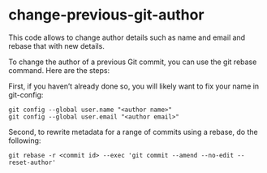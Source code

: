 # change-previous-git-author
This code allows to change author details such as name and email and rebase that with new details.

To change the author of a previous Git commit, you can use the git rebase command. Here are the steps:

First, if you haven’t already done so, you will likely want to fix your name in git-config:

```shell
git config --global user.name "<author name>"
git config --global user.email "<author email>"
```

Second, to rewrite metadata for a range of commits using a rebase, do the following:
```shell
git rebase -r <commit id> --exec 'git commit --amend --no-edit --reset-author'
```
